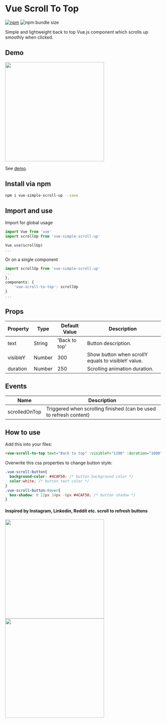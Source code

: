 
# Vue Scroll To Top 

[![npm](https://img.shields.io/npm/v/vue-backtotop.svg)](https://www.npmjs.com/package/vue-simple-scroll-up)
![npm bundle size](https://img.shields.io/bundlephobia/min/vue-simple-scroll-up)

Simple and lightweight back to top Vue.js component which scrolls up smoothly when clicked. 

## Demo

<img src="https://anasaraid.me/vue-simple-scroll-up-example/example.gif" width="320px"/>

See [demo](https://anasaraid.me/vue-simple-scroll-up-example/).

## Install via npm

```bash
npm i vue-simple-scroll-up --save
```
## Import and use

Import for global usage
```javascript
import Vue from 'vue'
import scrollUp from 'vue-simple-scroll-up'

Vue.use(scrollUp)
...
```

Or on a single component
```javascript
import scrollUp from 'vue-simple-scroll-up'
...
},
components: { 
    'vue-scroll-to-top': scrollUp
}
...
```

## Props

| Property  |  Type |  Default Value |  Description |
| ------------ | ------------ | ------------ | ------------ |
|text  |  String  |  'Back to top'  | Button description.|
|visibleY  |  Number  |  300  | Show button when scrollY equals to visibleY value.|
| duration  |  Number  |  250    | Scrolling animation duration.|

## Events

| Name                   | Description                                                              |
|------------------------|--------------------------------------------------------------------------|
| scrolledOnTop               | Triggered when scrolling finished (can be used to refresh content)  |

## How to use

Add this into your files:
```html
<vue-scroll-to-top text="Back to top" :visibleY="1200" :duration="1000"></vue-scroll-to-top>
```

Overwrite this css properties to change button style:
```css
.vue-scroll-button{
  background-color: #4CAF50; /* button background color */
  color:white; /* button text color */
}
.vue-scroll-button:hover{
  box-shadow: 0 12px 14px -6px #4CAF50; /* button shadow */
}
```

#### Inspired by Instagram, Linkedin, Reddit etc. scroll to refresh buttons 

<img src="https://anasaraid.me/vue-simple-scroll-up-example/insta.jpg" width="320px"/><br>
<img src="https://anasaraid.me/vue-simple-scroll-up-example/reddit.jpg" width="320px"/>